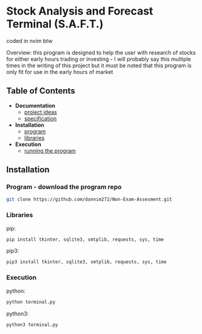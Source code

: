 # Stock Analysis and Forecast Terminal (S.A.F.T.)
coded in nvim btw

Overview: this program is designed to help the user with research of stocks for either early hours trading or investing - I will probably say this multiple times in the writing of this project but it must be noted that this program is only fit for use in the early hours of market

## Table of Contents
- **Documentation**
    - [project ideas](https://github.com/dannim272/Non-Exam-Assesment/blob/master/theory/Project%20Ideas.md)
    - [specification](https://github.com/dannim272/Non-Exam-Assesment/blob/master/theory/Specification.md)
- **Installation**
    - [program](####program)
    - [libraries](####libraries)
- **Execution**
    - [running the program](####running-the-program)

## Installation
### Program - download the program repo

```bash
git clone https://github.com/dannim272/Non-Exam-Assesment.git
```

### Libraries
pip:

```bash
pip install tkinter, sqlite3, smtplib, requests, sys, time
```

pip3:

```bash
pip3 install tkinter, sqlite3, smtplib, requests, sys, time
```

### Execution
python:

```bash
python terminal.py
```

python3:

```bash
python3 terminal.py
```
